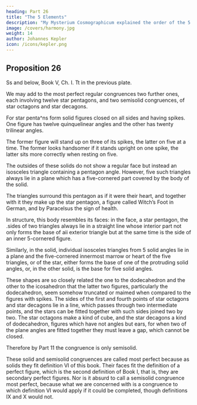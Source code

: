 ```yaml
---
heading: Part 26
title: "The 5 Elements"
description: "My Mysterium Cosmographicum explained the order of the 5 solids in the world"
image: /covers/harmony.jpg
weight: 14
author: Johannes Kepler
icon: /icons/kepler.png
---
```



## Proposition 26

Ss and below,
Book V, Ch. I. Tt
in the previous
plate.

We may add to the most perfect regular congruences two further ones, each involving twelve star pentagons, and two semisolid congruences, of star octagons and star decagons.

For star penta^ns form solid figures closed on all sides and having spikes. One figure has twelve quinquelinear angles and the other has twenty trilinear angles.

The former figure will stand up on three of its spikes, the latter on five at a time. The former looks handsomer if it stands upright on one spike, the latter sits more correctly when resting on five.

The outsides of these solids do not show a regular face but instead an isosceles triangle containing a pentagon
angle. However, five such triangles always lie in a plane which has a five-cornered part covered by the body of the solid. 

The triangles surround this pentagon as if it were their heart, and together with it they make up the star pentagon, a figure called Witch’s Foot in German, and by Paracelsus the sign of health. 

In structure, this body resembles its faces: in the face, a star pentagon, the .sides of two triangles always lie in a straight line whose interior part not only forms the base of aii exterior triangle but at the same time is the side of an inner 5-cornered figure. 

Similarly, in the solid, individual isosceles triangles from 5 solid angles lie in a plane and the five-cornered innermost marrow or heart of the five triangles, or of the star, either forms the base of one of the protruding solid angles, or, in the other solid, is the base for five solid angles. 

These shapes are so closely related the one to the dodecahedron and the other to the icosahedron that the latter two figures, particularly the dodecahedron, seem somehow truncated or maimed when compared to the figures with spikes.
The sides of the first and fourth points of star octagons and star decagons
lie in a line, which passes through two intermediate points, and the stars can
be fitted together with such sides joined two by two. The star octagons make
a kind of cube, and the star decagons a kind of dodecahedron, figures which
have not angles but ears, for when two of the plane angles are fitted together
they must leave a gap, which cannot be closed.

Therefore by Part 11 the congruence is only semisolid.

These solid and semisolid congruences are called most perfect because as
solids they fit definition VI of this book. Their faces fit the definition of a perfect
figure, which is the second definition of Book I, that is, they are secondary perfect
figures. Nor is it absurd to call a semisolid congruence most perfect, because
what we are concerned with is a congruence to which definition VI would apply
if it could be completed, though definitions IX and X would not.


